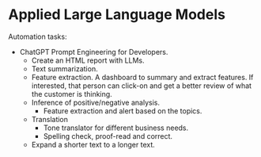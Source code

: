 # Applied Large Language Models

Automation tasks:
- ChatGPT Prompt Engineering for Developers.
  - Create an HTML report with LLMs.
  - Text summarization.
  - Feature extraction. A dashboard to summary and extract features. If interested, that person can click-on and get a better review of what the customer is thinking.
  - Inference of positive/negative analysis.
    - Feature extraction and alert based on the topics.
  - Translation
    - Tone translator for different business needs.
    - Spelling check, proof-read and correct.
  - Expand a shorter text to a longer text.